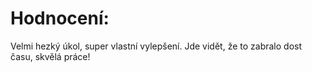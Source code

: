 # Hodnocení:

Velmi hezký úkol, super vlastní vylepšení.
Jde vidět, že to zabralo dost času, skvělá práce!
